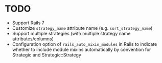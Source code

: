 # TODO

- Support Rails 7
- Customize `strategy_name` attribute name (e.g. `sort_strategy_name`)
- Support multiple strategies (with multiple strategy name attributes/columns)
- Configuration option of `rails_auto_mixin_modules` in Rails to indicate whether to include module mixins automatically by convention for Strategic and Strategic::Strategy
